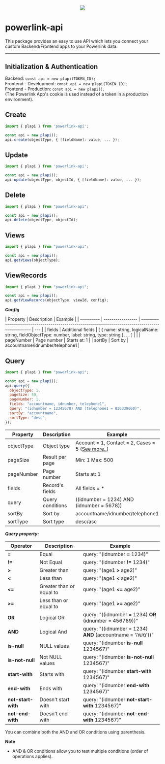 <h1 align="center"><img src="https://avatars.githubusercontent.com/u/16842403?v=4"></h1>

# powerlink-api

This package provides an easy to use API which lets you connect your custom Backend/Frontend apps to your Powerlink data.

---

## Initialization & Authentication

Backend: `const api = new plapi(TOKEN_ID);`\
Frontend - Development: `const api = new plapi(TOKEN_ID);`\
Frontend - Production: `const api = new plapi();`\
(The Powerlink App's cookie is used instead of a token in a production environment).

## Create

```js
import { plapi } from 'powerlink-api';

const api = new plapi();
api.create(objectType, { [fieldName]: value, ... });
```

## Update

```js
import { plapi } from 'powerlink-api';

const api = new plapi();
api.update(objectType, objectId, { [fieldName]: value, ... });
```

## Delete

```js
import { plapi } from "powerlink-api";

const api = new plapi();
api.delete(objectType, objectId);
```

## Views

```js
import { plapi } from "powerlink-api";

const api = new plapi();
api.getViews(objectType);
```

## ViewRecords

```js
import { plapi } from "powerlink-api";

const api = new plapi();
api.getViewRecords(objectType, viewId, config);
```

**_Config_**

| Property   | Description       | Example                                                                                              |
| ---------- | ----------------- | ---------------------------------------------------------------------------------------------------- | --- |
| fields     | Additional fields | [ { name: string, logicalName: string, fieldObjectType: number, label: string, type: string }, ... ] |     |
| pageNumber | Page number       | Starts at: 1                                                                                         |
| sortBy     | Sort by           | accountname/idnumber/telephone1                                                                      |

## Query

```js
import { plapi } from "powerlink-api";

const api = new plapi();
api.query({
  objectType: 1,
  pageSize: 50,
  pageNumber: 1,
  fields: "accountname, idnumber, telephone1",
  query: "(idnumber = 12345678) AND (telephone1 = 036339060)",
  sortBy: "accountname",
  sortType: "desc",
});
```

| Property   | Description      | Example                                                                                                                                 |
| ---------- | ---------------- | --------------------------------------------------------------------------------------------------------------------------------------- |
| objectType | Object type      | Account = 1, Contact = 2, Cases = 5 (<a href="https://api.powerlink.co.il/_common/viewrecordsystemsettings.aspx?oid=58">See more..</a>) |
| pageSize   | Result per page  | Min: 1 Max: 500                                                                                                                         |
| pageNumber | Page number      | Starts at: 1                                                                                                                            |
| fields     | Record's fields  | All fields = \*                                                                                                                         |
| query      | Query conditions | ((idnumber = 1234) AND (idnumber = 5678))                                                                                               |
| sortBy     | Sort by          | accountname/idnumber/telephone1                                                                                                         |
| sortType   | Sort type        | desc/asc                                                                                                                                |

**_Query property:_**

| Operator           | Description              | Example                                                    |
| ------------------ | ------------------------ | ---------------------------------------------------------- |
| **=**              | Equal                    | query: "(idnumber **=** 1234)"                             |
| **!=**             | Not Equal                | query: "(idnumber **!=** 1234)"                            |
| **>**              | Greater than             | query: "(age1 **>** age2)"                                 |
| **<**              | Less than                | query: "(age1 **<** age2)"                                 |
| **<=**             | Greater than or equal to | query: "(age1 **<=** age2)"                                |
| **>=**             | Less than or equal to    | query: "(age1 **>=** age2)"                                |
| **OR**             | Logical OR               | query: "((idnumber = 1234) **OR** (idnumber = 456789))"    |
| **AND**            | Logical And              | query: "((idnumber = 1234) **AND** (accountname = 'משה'))" |
| **is-null**        | NULL values              | query: "(idnumber **is-null** 1234567)"                    |
| **is-not-null**    | Not NULL values          | query: "(idnumber **is-not-null** 1234567)"                |
| **start-with**     | Starts with              | query: "(idnumber **start-with** 1234567)"                 |
| **end-with**       | Ends with                | query: "(idnumber **end-with** 1234567)"                   |
| **not-start-with** | Doesn't start with       | query: "(idnumber **not-start-with** 1234567)"             |
| **not-end-with**   | Doesn't end with         | query: "(idnumber **not-end-with** 1234567)"               |

You can combine both the AND and OR conditions using parenthesis.

**Note**

- AND & OR conditions allow you to test multiple conditions (order of operations applies).
